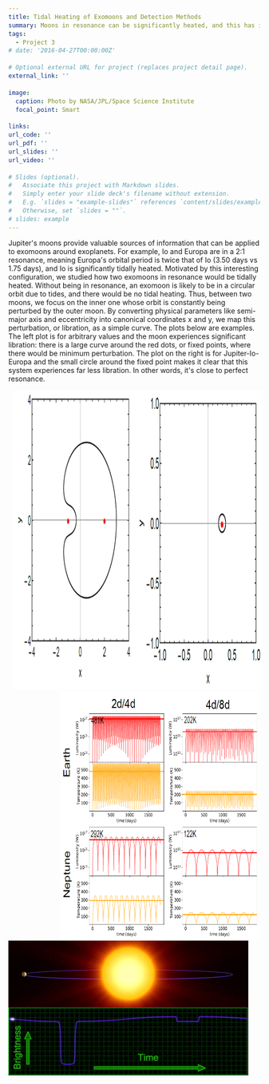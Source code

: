 ```yaml
---
title: Tidal Heating of Exomoons and Detection Methods
summary: Moons in resonance can be significantly heated, and this has implications for exomoon detection.
tags:
  - Project 3
# date: '2016-04-27T00:00:00Z'

# Optional external URL for project (replaces project detail page).
external_link: ''

image:
  caption: Photo by NASA/JPL/Space Science Institute
  focal_point: Smart

links:
url_code: ''
url_pdf: ''
url_slides: ''
url_video: ''

# Slides (optional).
#   Associate this project with Markdown slides.
#   Simply enter your slide deck's filename without extension.
#   E.g. `slides = "example-slides"` references `content/slides/example-slides.md`.
#   Otherwise, set `slides = ""`.
# slides: example
---
```


Jupiter's moons provide valuable sources of information that can be applied to exomoons around exoplanets. For example, Io and Europa are in a 2:1 resonance, meaning Europa's orbital period is twice that of Io (3.50 days vs 1.75 days), and Io is significantly tidally heated. Motivated by this interesting configuration, we studied how two exomoons in resonance would be tidally heated. Without being in resonance, an exomoon is likely to be in a circular orbit due to tides, and there would be no tidal heating. Thus, between two moons, we focus on the inner one whose orbit is constantly being perturbed by the outer moon. By converting physical parameters like semi-major axis and eccentricity into canonical coordinates x and y, we map this perturbation, or libration, as a simple curve. The plots below are examples. The left plot is for arbitrary values and the moon experiences significant libration: there is a large curve around the red dots, or fixed points, where there would be minimum perturbation. The plot on the right is for Jupiter-Io-Europa and the small circle around the fixed point makes it clear that this system experiences far less libration. In other words, it's close to perfect resonance.

<img style="padding-left: 10px; padding-bottom: 0px; padding-top: 0px" src="./contours.png" width="500px" height="600px">

<img style="float: right; padding-left: 10px; padding-bottom: 0px; padding-top: 0px" src="./heating.PNG" width="400px" height="500px">

<!---
 <img id="myimage" style="padding-left: 10px; padding-bottom: 0px; padding-top: 0px" src="./transit.gif" width="500px" height="500px">
--->
<img src="./transitstill2.PNG" onmouseover="this.src='./transit.gif'" onmouseout="this.src='./transitstill2.PNG'" />
